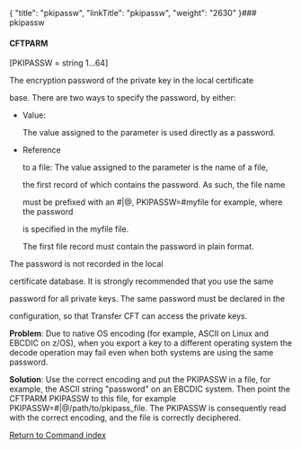 {
    "title": "pkipassw",
    "linkTitle": "pkipassw",
    "weight": "2630"
}### <span id="pkipassw"></span>pkipassw

#### CFTPARM

\[PKIPASSW = string 1...64\]

The encryption password of the private key in the local certificate
base. There are two ways to specify the password, by either:

-   Value:
    The value assigned to the parameter is used directly as a password.
-   Reference
    to a file: The value assigned to the parameter is the name of a file,
    the first record of which contains the password. As such, the file name
    must be prefixed with an #|@, PKIPASSW=#myfile for example, where the password
    is specified in the myfile file.
    The first file record must contain the password in plain format.

The password is not recorded in the local
certificate database. It is strongly recommended that you use the same
password for all private keys. The same password must be declared in the
configuration, so that Transfer CFT can access the private keys.

**Problem**: Due to native OS encoding (for example, ASCII on Linux and EBCDIC on z/OS), when you export a key to a different operating system the decode operation may fail even when both systems are using the same password.

**Solution**: Use the correct encoding and put the PKIPASSW in a file, for example, the ASCII string "password" on an EBCDIC system. Then point the CFTPARM PKIPASSW to this file, for example PKIPASSW=#|@/path/to/pkipass\_file. The PKIPASSW is consequently read with the correct encoding, and the file is correctly deciphered.

[Return to Command index](../)
